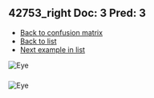 ## 42753_right Doc: 3 Pred: 3
- [Back to confusion matrix](https://github.com/juliandewit/kaggle_retinopathy/blob/master/matrix.md)
- [Back to list](https://github.com/juliandewit/kaggle_retinopathy/blob/master/lists/33/list.md)
- [Next example in list](https://github.com/juliandewit/kaggle_retinopathy/blob/master/lists/33/42/4282_left.md)

![Eye](https://retinopaty.blob.core.windows.net/size1024/42753_right_3.jpeg)

### 

![Eye]()
